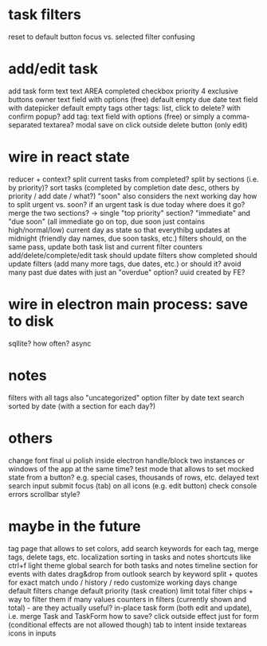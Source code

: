 
# task filters
reset to default button
focus vs. selected filter confusing

# add/edit task
add task form
	text
		text AREA
	completed
		checkbox
	priority
		4 exclusive buttons
	owner
		text field with options (free)
		default empty
	due date
		text field with datepicker
		default empty
	tags
		other tags: list, click to delete? with confirm popup?
		add tag: text field with options (free)
		or simply a comma-separated textarea?
modal
	save on click outside
delete button (only edit)

# wire in react state
reducer + context?
split current tasks from completed? split by sections (i.e. by priority)?
sort tasks (completed by completion date desc, others by priority / add date / what?)
"soon" also considers the next working day
how to split urgent vs. soon? if an urgent task is due today where does it go?
	merge the two sections? -> single "top priority" section?
	"immediate" and "due soon" (all immediate go on top, due soon just contains high/normal/low)
current day as state so that everythibg updates at midnight (friendly day names, due soon tasks, etc.)
filters should, on the same pass, update both task list and current filter counters
add/delete/complete/edit task should update filters
show completed should update filters (add many more tags, due dates, etc.)
	or should it?
	avoid many past due dates with just an "overdue" option?
uuid created by FE?

# wire in electron main process: save to disk
sqllite?
how often?
async

# notes
filters with all tags
also "uncategorized" option
filter by date
text search
sorted by date (with a section for each day?)

# others
change font
final ui polish inside electron
handle/block two instances or windows of the app at the same time?
test mode that allows to set mocked state from a button? e.g. special cases, thousands of rows, etc.
delayed text search input submit
focus (tab) on all icons (e.g. edit button)
check console errors
scrollbar style?

# maybe in the future
tag page that allows to set colors, add search keywords for each tag, merge tags, delete tags, etc.
localization
sorting in tasks and notes
shortcuts like ctrl+f
light theme
global search for both tasks and notes
timeline section for events with dates
drag&drop from outlook
search by keyword split + quotes for exact match
undo / history / redo
customize working days
change default filters
change default priority (task creation)
limit total filter chips + way to filter them if many values
counters in filters (currently shown and total) - are they actually useful?
in-place task form (both edit and update), i.e. merge Task and TaskForm
	how to save?
		click outside effect just for form (conditional effects are not allowed though)
tab to intent inside textareas
icons in inputs











































































